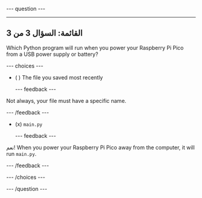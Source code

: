
--- question ---

---
القائمة: السؤال 3 من 3
---

Which Python program will run when you power your Raspberry Pi Pico from a USB power supply or battery?

--- choices ---

- ( ) The file you saved most recently


  --- feedback ---

Not always, your file must have a specific name.

  --- /feedback ---


- (x) `main.py`


  --- feedback ---

نعم! When you power your Raspberry Pi Pico away from the computer, it will run `main.py`.

  --- /feedback ---

--- /choices ---

--- /question ---
